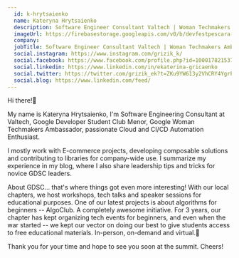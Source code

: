 ```yaml
---
  id: k-hrytsaienko
  name: Kateryna Hrytsaienko
  description: Software Engineer Consultant Valtech | Woman Techmakers Ambassador| GDSC Mentor 
  imageUrl: https://firebasestorage.googleapis.com/v0/b/devfestpescara-2023.appspot.com/o/speakers%2Fk-hrytsaienko.jpg?alt=media&token=9ad8f0f9-b42a-487d-aac9-7c2e798d4aac
  company: 
  jobTitle: Software Engineer Consultant Valtech | Woman Techmakers Ambassador| GDSC Mentor 
  social.instagram: https://www.instagram.com/grizik_k/
  social.facebook: https://www.facebook.com/profile.php?id=100017821537652
  social.linkedin: https://www.linkedin.com/in/ekaterina-gricaenko
  social.twitter: https://twitter.com/grizik_ek?t=ZKu9YW613y2VhCRY4YgrPA&s=09
  social.blog: https://www.linkedin.com/feed/
---
```

Hi there!👋

My name is Kateryna Hrytsaienko, I'm Software Engineering Consultant at Valtech, Google Developer Student Club Menor, Google Woman Techmakers Ambassador, passionate Cloud and CI/CD Automation Enthusiast.

I mostly work with E-commerce projects, developing composable solutions and contributing to libraries for company-wide use. I summarize my experience in my blog, where I also share leadership tips and tricks for novice GDSC leaders.

About GDSC… that's where things got even more interesting! With our local chapters, we host workshops, tech talks and speaker sessions for educational purposes. One of our latest projects is about algorithms for beginners -- AlgoClub. A completely awesome initiative. For 3 years, our chapter has kept organizing tech events for beginners, and even when the war started -- we kept our vector on doing our best to give students access to free educational materials. In-person, on-demand and virtual.🤗

Thank you for your time and hope to see you soon at the summit. Cheers!
  